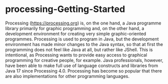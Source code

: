 # processing-Getting-Started
Processing (https://processing.org) is, on the one hand, a Java programme library primarily for graphic programming and, on the other hand, a development environment for creating very simple graphic-oriented programmes. Processing is used to program in Java, but the development environment has made minor changes to the Java syntax, so that at first the programming does not feel like Java at all, but rather like JShell. This is intentional, as Processing wants to provide easy access to graphical programming for creative people, for example. Java professionals, however, have been able to make full use of language constructs and libraries from Java 17 since Processing 4.0. Processing has become so popular that there are also implementations for other programming languages.
